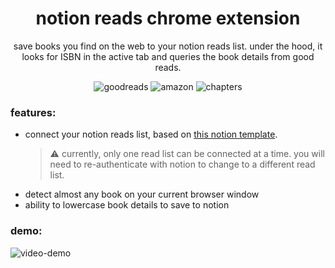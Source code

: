 <div align="center">

# notion reads chrome extension

save books you find on the web to your notion reads list. under the hood, it looks for ISBN in the active tab and queries the book details from good reads.

![goodreads](https://user-images.githubusercontent.com/52426595/223861152-4979139b-1348-4e24-b05c-8c2431188de8.png)
![amazon](https://user-images.githubusercontent.com/52426595/223861172-95100ad0-93bb-4126-b795-705d33b4ecce.png)
![chapters](https://user-images.githubusercontent.com/52426595/223865110-00c21e81-5652-400a-ba82-d09aeef54bbc.png)

</div>

### features:
- connect your notion reads list, based on [this notion template](https://cindyhalim.notion.site/reading-list-template-602f353294734d8488e862621df209f0).
  > ⚠️ currently, only one read list can be connected at a time. you will need to re-authenticate with notion to change to a different read list.
- detect almost any book on your current browser window
- ability to lowercase book details to save to notion

### demo:

![video-demo](https://user-images.githubusercontent.com/52426595/223865667-a1268265-c541-4deb-9a4a-87c373904fbf.gif)
